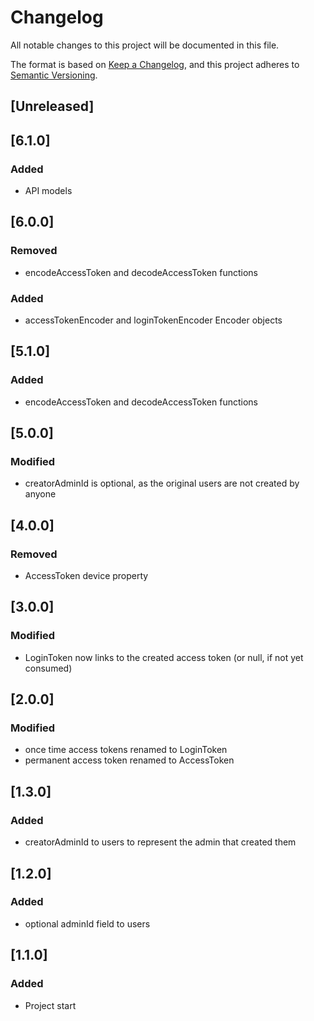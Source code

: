 # Changelog
All notable changes to this project will be documented in this file.

The format is based on [Keep a Changelog](https://keepachangelog.com/en/1.0.0/),
and this project adheres to [Semantic Versioning](https://semver.org/spec/v2.0.0.html).

## [Unreleased]

## [6.1.0]
### Added
 - API models

## [6.0.0]
### Removed
 - encodeAccessToken and decodeAccessToken functions
### Added
 - accessTokenEncoder and loginTokenEncoder Encoder objects

## [5.1.0]
### Added
 - encodeAccessToken and decodeAccessToken functions

## [5.0.0]
### Modified
 - creatorAdminId is optional, as the original users are not created by anyone

## [4.0.0]
### Removed
 - AccessToken device property

## [3.0.0]
### Modified
 - LoginToken now links to the created access token (or null, if not yet consumed)

## [2.0.0]
### Modified
 - once time access tokens renamed to LoginToken
 - permanent access token renamed to AccessToken 

## [1.3.0]
### Added
 - creatorAdminId to users to represent the admin that created them

## [1.2.0]
### Added
 - optional adminId field to users

## [1.1.0]
### Added
 - Project start